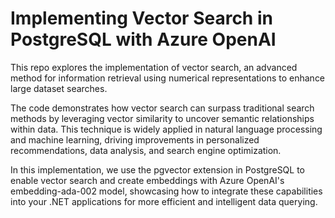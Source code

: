 # Implementing Vector Search in PostgreSQL with Azure OpenAI

This repo explores the implementation of vector search, an advanced method for information retrieval using numerical representations to enhance large dataset searches.

The code demonstrates how vector search can surpass traditional search methods by leveraging vector similarity to uncover semantic relationships within data. This technique is widely applied in natural language processing and machine learning, driving improvements in personalized recommendations, data analysis, and search engine optimization.

In this implementation, we use the pgvector extension in PostgreSQL to enable vector search and create embeddings with Azure OpenAI's embedding-ada-002 model, showcasing how to integrate these capabilities into your .NET applications for more efficient and intelligent data querying.
